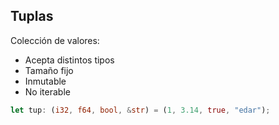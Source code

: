 ## Tuplas

Colección de valores:

- Acepta distintos tipos
- Tamaño fijo
- Inmutable
- No iterable

```rust
let tup: (i32, f64, bool, &str) = (1, 3.14, true, "edar");
```

